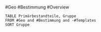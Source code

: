 #Geo #Bestimmung #Overview 

```dataview
TABLE Primärbestandteile, Gruppe
FROM #Geo and #Bestimmung and -#Templates
SORT Gruppe
```